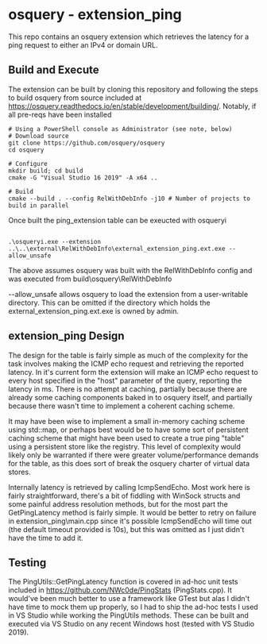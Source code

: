 # osquery - extension_ping 

 
This repo contains an osquery extension which retrieves the latency for a ping request to either an IPv4 or domain URL. 


## Build and Execute 
 

The extension can be built by cloning this repository and following the steps to build osquery from source included at https://osquery.readthedocs.io/en/stable/development/building/. Notably, if all pre-reqs have been installed

```
# Using a PowerShell console as Administrator (see note, below)
# Download source
git clone https://github.com/osquery/osquery
cd osquery

# Configure
mkdir build; cd build
cmake -G "Visual Studio 16 2019" -A x64 ..

# Build
cmake --build . --config RelWithDebInfo -j10 # Number of projects to build in parallel
```

Once built the ping_extension table can be exeucted with osqueryi  

``` 

.\osqueryi.exe --extension ..\..\external\RelWithDebInfo\external_extension_ping.ext.exe --allow_unsafe 

```

The above assumes osquery was built with the RelWithDebInfo config and was executed from build\osquery\RelWithDebInfo 


--allow_unsafe allows osquery to load the extension from a user-writable directory. This can be omitted if the directory which holds the external_extension_ping.ext.exe is owned by admin. 


## extension_ping Design 


The design for the table is fairly simple as much of the complexity for the task involves making the ICMP echo request and retrieving the reported latency. In it's current form the extension will make an ICMP echo request to every host specified in the "host" parameter of the query, reporting the latency in ms. There is no attempt at caching, partially because there are already some caching components baked in to osquery itself, and partially because there wasn't time to implement a coherent caching scheme.


It may have been wise to implement a small in-memory caching scheme using std::map, or perhaps best would be to have some sort of persistent caching scheme that might have been used to create a true ping "table" using a persistent store like the registry. This level of complexity would likely only be warranted if there were greater volume/performance demands for the table, as this does sort of break the osquery charter of virtual data stores. 

 
Internally latency is retrieved by calling IcmpSendEcho. Most work here is fairly straightforward, there's a bit of fiddling with WinSock structs and some painful address resolution methods, but for the most part the GetPingLatency method is fairly simple. It would be better to retry on failure in extension_ping\main.cpp since it's possible IcmpSendEcho will time out (the default timeout provided is 10s), but this was omitted as I just didn't have the time to add it. 

 
## Testing

The PingUtils::GetPingLatency function is covered in ad-hoc unit tests included in https://github.com/NWc0de/PingStats (PingStats.cpp). It would've been much better to use a framework like GTest but alas I didn't have time to mock them up properly, so I had to ship the ad-hoc tests I used in VS Studio while working the PingUtils methods. These can be built and executed via VS Studio on any recent Windows host (tested with VS Studio 2019).